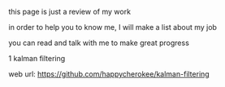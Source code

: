 this page is just a review of my work     

in order to help you to know me, I will make a list about my job    

you can read and talk with me to make great progress    

1 kalman filtering  

web url: https://github.com/happycherokee/kalman-filtering  
